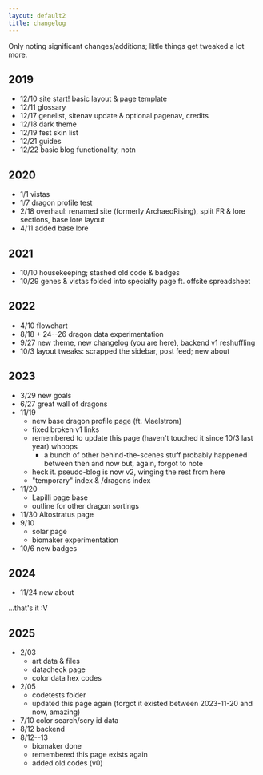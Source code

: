 ```yaml
---
layout: default2
title: changelog
---
```

Only noting significant changes/additions; little things get tweaked a lot more.

## 2019
- 12/10 site start! basic layout & page template
- 12/11 glossary
- 12/17 genelist, sitenav update & optional pagenav, credits
- 12/18 dark theme
- 12/19 fest skin list
- 12/21 guides
- 12/22 basic blog functionality, notn

## 2020
- 1/1 vistas
- 1/7 dragon profile test
- 2/18 overhaul: renamed site (formerly ArchaeoRising), split FR & lore sections, base lore layout
- 4/11 added base lore

## 2021
- 10/10 housekeeping; stashed old code & badges
- 10/29 genes & vistas folded into specialty page ft. offsite spreadsheet

## 2022
- 4/10 flowchart
- 8/18 + 24--26 dragon data experimentation
- 9/27 new theme, new changelog (you are here), backend v1 reshuffling
- 10/3 layout tweaks: scrapped the sidebar, post feed; new about

## 2023
- 3/29 new goals
- 6/27 great wall of dragons
- 11/19
	- new base dragon profile page (ft. Maelstrom)
	- fixed broken v1 links
	- remembered to update this page (haven't touched it since 10/3 last year) whoops
		- a bunch of other behind-the-scenes stuff probably happened between then and now but, again, forgot to note
	- heck it. pseudo-blog is now v2, winging the rest from here
	- "temporary" index & /dragons index
- 11/20
	- Lapilli page base
	- outline for other dragon sortings
- 11/30 Altostratus page
- 9/10
	- solar page
	- biomaker experimentation
- 10/6 new badges

## 2024
- 11/24 new about

...that's it :V

## 2025
- 2/03
	- art data & files
	- datacheck page
	- color data hex codes
- 2/05
	- codetests folder
	- updated this page again (forgot it existed between 2023-11-20 and now, amazing)
- 7/10 color search/scry id data
- 8/12 backend
- 8/12--13
	- biomaker done
	- remembered this page exists again
	- added old codes (v0)